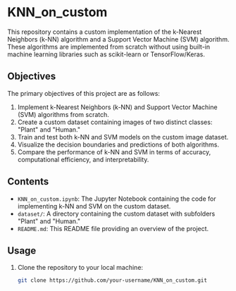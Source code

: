 # KNN_on_custom

This repository contains a custom implementation of the k-Nearest Neighbors (k-NN) algorithm and a Support Vector Machine (SVM) algorithm. These algorithms are implemented from scratch without using built-in machine learning libraries such as scikit-learn or TensorFlow/Keras.

## Objectives

The primary objectives of this project are as follows:

1. Implement k-Nearest Neighbors (k-NN) and Support Vector Machine (SVM) algorithms from scratch.
2. Create a custom dataset containing images of two distinct classes: "Plant" and "Human."
3. Train and test both k-NN and SVM models on the custom image dataset.
4. Visualize the decision boundaries and predictions of both algorithms.
5. Compare the performance of k-NN and SVM in terms of accuracy, computational efficiency, and interpretability.

## Contents

- `KNN_on_custom.ipynb`: The Jupyter Notebook containing the code for implementing k-NN and SVM on the custom dataset.
- `dataset/`: A directory containing the custom dataset with subfolders "Plant" and "Human."
- `README.md`: This README file providing an overview of the project.

## Usage

1. Clone the repository to your local machine:

   ```bash
   git clone https://github.com/your-username/KNN_on_custom.git
